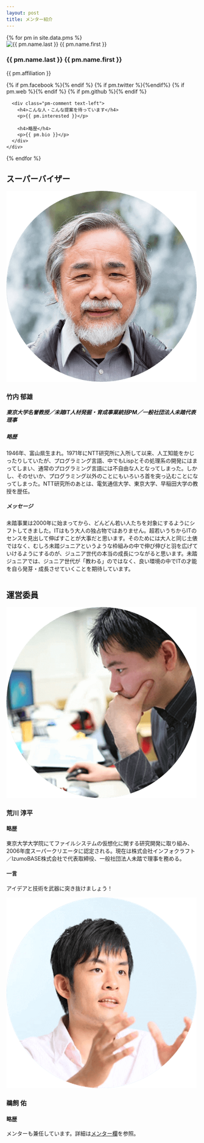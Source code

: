 ```yaml
---
layout: post
title: メンター紹介
---
```


<div class="pms flex">
  {% for pm in site.data.pms %}
    <div class="pm" id="{{ pm.name.last }}{{ pm.name.first }}">
      <img src="/assets/img/pm/{{ pm.img }}" alt="{{ pm.name.last }} {{ pm.name.first }}" class="pm-img">
      <div class="pm-info">
        <h3 class="pm-name">{{ pm.name.last }} {{ pm.name.first }}</h3>
        <p>{{ pm.affiliation }}</p>
        <div class="pm-sns">
          {% if pm.facebook %}<a href="https://www.facebook.com/{{ pm.facebook }}"><i class="fab fa-facebook-square green"></i></a>{% endif %}
          {% if pm.twitter %}<a href="https://twitter.com/{{ pm.twitter }}"><i class="fab fa-twitter-square green"></i></a>{%endif%}
          {% if pm.web %}<a href="{{pm.web}}"><i class="fas fa-globe green"></i></a>{% endif %}
          {% if pm.github %}<a href="https://github.com/{{ pm.github }}"><i class="fab fa-github-square green"></i></a>{% endif %}
        </div>
      </div>

      <div class="pm-comment text-left">
        <h4>こんな人・こんな提案を待っています</h4>
        <p>{{ pm.interested }}</p>

        <h4>略歴</h4>
        <p>{{ pm.bio }}</p>
      </div>
    </div>
  {% endfor %}
</div>

<h2>スーパーバイザー</h2>
<div style="overflow:hidden;">
<div class="sv-left">
  <img src="/assets/img/pm/takeuchi.png" alt="竹内 郁雄" class="sv-img">
  <h3 class="pm-name">竹内 郁雄</h3>
  <h5>東京大学名誉教授／未踏IT人材発掘・育成事業統括PM／一般社団法人未踏代表理事</h5>
</div>

<div class="sv-right text-left">
  <h5>略歴</h5>
  <p>1946年、富山県生まれ。1971年にNTT研究所に入所して以来、人工知能をかじったりしていたが、プログラミング言語、中でもLispとその処理系の開発にはまってしまい、通常のプログラミング言語には不自由な人となってしまった。しかし、そのせいか、プログラミング以外のことにもいろいろ首を突っ込むことになってしまった。NTT研究所のあとは、電気通信大学、東京大学、早稲田大学の教授を歴任。</p>

  <h5>メッセージ</h5>
  <p>未踏事業は2000年に始まってから、どんどん若い人たちを対象にするようにシフトしてきました。ITはもう大人の独占物ではありません。超若いうちからITのセンスを見出して伸ばすことが大事だと思います。そのためには大人と同じ土俵ではなく、むしろ未踏ジュニアというような枠組みの中で伸び伸びと羽を広げていけるようにするのが、ジュニア世代の本当の成長につながると思います。未踏ジュニアでは、ジュニア世代が「教わる」のではなく、良い環境の中でITの才能を自ら発芽・成長させていくことを期待しています。</p>
</div>
</div>

<h2>運営委員</h2>
<div class="flex">
  <div class="pm">
    <img src="/assets/img/pm/arakawa.png" alt="荒川 淳平" class="pm-img">
    <div class="pm-info">
      <h3 class="pm-name">荒川 淳平</h3>
      <div class="pm-sns">
        <a href="https://www.facebook.com/jumpei.arakawa"><i class="fab fa-facebook-square green"></i></a>
      </div>
    </div>
    <div class="pm-comment text-left">
      <h4>略歴</h4>
      <p>東京大学大学院にてファイルシステムの仮想化に関する研究開発に取り組み、2006年度スーパークリエータに認定される。現在は株式会社インフォクラフト／IzumoBASE株式会社で代表取締役、一般社団法人未踏で理事を務める。</p>
      <h4>一言</h4>
      <p>アイデアと技術を武器に突き抜けましょう！</p>
    </div>
  </div>

  <div class="pm">
      <img src="/assets/img/pm/ukai.png" alt="鵜飼 佑" class="pm-img">
    <div class="pm-info">
      <h3 class="pm-name">鵜飼 佑</h3>
      <div class="pm-sns">
        <a href="https://www.facebook.com/ukai.yu"><i class="fab fa-facebook-square green"></i></a>
	<a href="https://twitter.com/ukkaripon"><i class="fab fa-twitter-square green"></i></a>
      </div>
    </div>
    <div class="pm-comment text-left">
      <h4>略歴</h4>
      <p>メンターも兼任しています。詳細は<a href="/mentors#鵜飼佑">メンター欄</a>を参照。</p>
    </div>
  </div>
</div>
